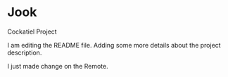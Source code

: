 # Jook
Cockatiel Project

I am editing the README file. Adding some more details about the project description.

I just made change on the Remote.
